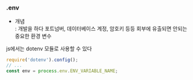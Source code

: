 ### .env
- 개념  
: 개발을 하다 포트넘버, 데이터베이스 계정, 암호키 등등 회부에 유출되면 안되는 중요한 환경 변수  

js에서는 dotenv 모듈로 사용할 수 있다
```js
require('dotenv').config();
// ...
const env = process.env.ENV_VARIABLE_NAME;
```
